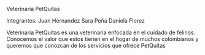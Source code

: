 Veterinaria PetQuitas

Integrantes:
Juan Hernandez
Sara Peña
Daniela Florez

Veterinaria PetQuitas es una veterinaria enfocada en el cuidado de felinos. Conocemos el valor que estos tienen en el hogar de muchos colombianos y queremos que 
conozcan de los servicios que ofrece PetQuitas
